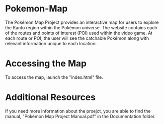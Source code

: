 # Pokemon-Map
The Pokémon Map Project provides an interactive map for users to explore the Kanto region within the Pokémon universe. The website contains each of the routes and points of interest (POI) used within the video game. At each route or POI, the user will see the catchable Pokémon along with relevant information unique to each location. 

# Accessing the Map
To access the map, launch the "index.html" file. 

# Additional Resources
If you need more information about the proejct, you are able to find the manual, "Pokémon Map Project Manual.pdf" in the Documentation folder. 
